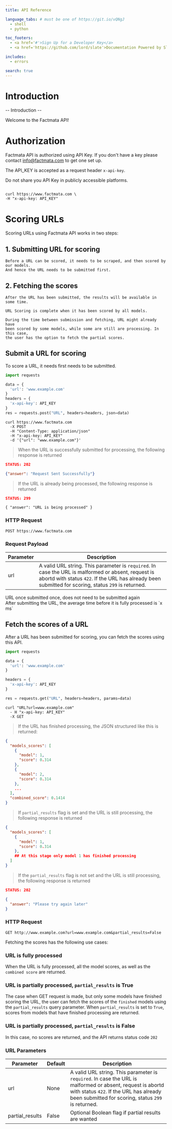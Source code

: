 ```yaml
---
title: API Reference

language_tabs: # must be one of https://git.io/vQNgJ
  - shell
  - python

toc_footers:
  - <a href='#'>Sign Up for a Developer Key</a>
  - <a href='https://github.com/lord/slate'>Documentation Powered by Slate</a>

includes:
  - errors

search: true
---
```


# Introduction

-- Introduction --

Welcome to the Factmata API!

# Authorization

Factmata API is authorized using API Key. If you don't have a key please contact info@factmata.com to get one set up.

The API_KEY is accepted as a request header `x-api-key`.

Do not share you API Key in publicly accessible platforms.

```shell

curl https://www.factmata.com \
-H "x-api-key: API_KEY"
```

# Scoring URLs

Scoring URLs using Factmata API works in two steps:

## 1. Submitting URL for scoring
   
    Before a URL can be scored, it needs to be scraped, and then scored by our models.
    And hence the URL needs to be submitted first.

## 2. Fetching the scores

    After the URL has been submitted, the results will be available in some time.

    URL Scoring is complete when it has been scored by all models.

    During the time between submission and fetching, URL might already have 
    been scored by some models, while some are still are processing. In this case,
    the user has the option to fetch the partial scores.


## Submit a URL for scoring

To score a URL, it needs first needs to be submitted.

```python
import requests

data = {
  'url': 'www.example.com'
}
headers = {
  'x-api-key': API_KEY
}
res = requests.post("URL", headers=headers, json=data)
```

```shell
curl https://www.factmata.com 
  -X POST 
  -H "Content-Type: application/json" 
  -H "x-api-key: API_KEY"
  -d '{"url": "www.example.com"}'
```

> When the URL is successfully submitted for processing, the following response is returned

```json
STATUS: 202
```
```json
{"answer": "Request Sent Successfully"}
```

> If the URL is already being processed, the following response is returned

```json
STATUS: 299
```
```
{ "answer": "URL is being processed" }
```

### HTTP Request

`POST https://www.factmata.com`

### Request Payload

Parameter | Description
--------- | -----------
url | A valid URL string. This parameter is `required`. In case the URL is malformed or absent, request is abortd with status `422`. If the URL has already been submitted for scoring, status `299` is returned.

<aside class="notice">
URL once submitted once, does not need to be submitted again
</aside>

<aside class="notice">
After submitting the URL, the average time before it is fully processed is `x ms`
</aside>

## Fetch the scores of a URL

After a URL has been submitted for scoring, you can fetch the scores
using this API.




```python
import requests

data = {
  'url': 'www.example.com'
}

headers = {
  'x-api-key': API_KEY
}

res = requests.get("URL", headers=headers, params=data)
```

```shell
curl "URL?url=www.example.com"
  - H "x-api-key: API_KEY"
  -X GET
```


> If the URL has finished processing, the JSON structured like this is returned:

```json
{
  "models_scores": [
    {
      "model": 1,
      "score": 0.314
    },
    {
      "model": 2,
      "score": 0.314
    },
    ...
  ],
  "combined_score": 0.1414
}
```

> If `partial_results` flag is set and the URL is still processing, the following response is returned

```json
{
  "models_scores": [
    {
      "model": 1,
      "score": 0.314
    },
    ## At this stage only model 1 has finished processing
  ]
}
```

> If the `partial_results` flag is not set and the URL is still processing, the following response is returned 

```json
STATUS: 202
```
```json
{
  "answer": "Please try again later"
}
```

### HTTP Request

`GET http://www.example.com?url=www.example.com&partial_results=False`

Fetching the scores has the following use cases:

### URL is fully processed 

When the URL is fully processed, all the model scores, as well as the `combined score` are returned.

### URL is partially processed, `partial_results` is True

The case when GET request is made, but only some models have finished scoring the URL, the user can fetch the scores of the `finished` models using the `partial_results` query parameter.
When `partial_results` is set to `True`, scores from models that have finished processing are returned.

### URL is partially processed, `partial_results` is False

In this case, no scores are returned, and the API returns status code `202`
### URL Parameters

Parameter | Default | Description
--------- | ------- | -----------
url | None | A valid URL string. This parameter is `required`. In case the URL is malformed or absent, request is abortd with status `422`. If the URL has already been submitted for scoring, status `299` is returned.
partial_results | False | Optional Boolean flag if partial results are wanted

